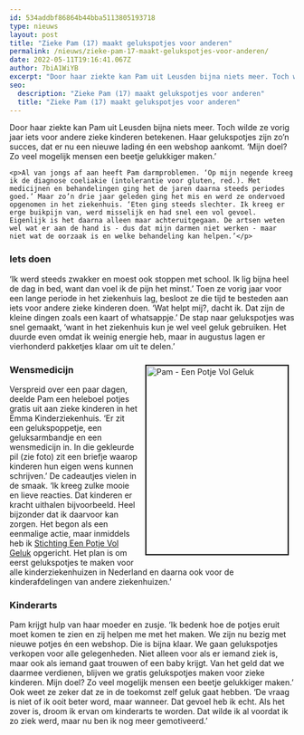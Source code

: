 ```yaml
---
id: 534addbf86864b44bba5113805193718
type: nieuws
layout: post
title: "Zieke Pam (17) maakt gelukspotjes voor anderen"
permalink: /nieuws/zieke-pam-17-maakt-gelukspotjes-voor-anderen/
date: 2022-05-11T19:16:41.067Z
author: 7biA1WiYB
excerpt: "Door haar ziekte kan Pam uit Leusden bijna niets meer. Toch wilde ze vorig jaar iets voor andere zieke kinderen betekenen. Haar gelukspotjes zijn zo’n succes, dat er nu een nieuwe lading én een webshop aankomt. ‘Mijn doel? Zo veel mogelijk mensen een beetje gelukkiger maken.’  "
seo:
  description: "Zieke Pam (17) maakt gelukspotjes voor anderen"
  title: "Zieke Pam (17) maakt gelukspotjes voor anderen"
---
```

Door haar ziekte kan Pam uit Leusden bijna niets meer. Toch wilde ze vorig jaar iets voor andere zieke kinderen betekenen. Haar gelukspotjes zijn zo’n succes, dat er nu een nieuwe lading én een webshop aankomt. ‘Mijn doel? Zo veel mogelijk mensen een beetje gelukkiger maken.’  

    <p>Al van jongs af aan heeft Pam darmproblemen. ‘Op mijn negende kreeg ik de diagnose coeliakie (intolerantie voor gluten, red.). Met medicijnen en behandelingen ging het de jaren daarna steeds periodes goed.’ Maar zo’n drie jaar geleden ging het mis en werd ze ondervoed opgenomen in het ziekenhuis. ‘Eten ging steeds slechter. Ik kreeg er erge buikpijn van, werd misselijk en had snel een vol gevoel. Eigenlijk is het daarna alleen maar achteruitgegaan. De artsen weten wel wat er aan de hand is - dus dat mijn darmen niet werken - maar niet wat de oorzaak is en welke behandeling kan helpen.’</p>
<h3>Iets doen</h3>
<p>‘Ik werd steeds zwakker en moest ook stoppen met school. Ik lig bijna heel de dag in bed, want dan voel ik de pijn het minst.’ Toen ze vorig jaar voor een lange periode in het ziekenhuis lag, besloot ze die tijd te besteden aan iets voor andere zieke kinderen doen. ‘Wat helpt mij?, dacht ik. Dat zijn de kleine dingen zoals een kaart of whatsappje.’ De stap naar gelukspotjes was snel gemaakt, ‘want in het ziekenhuis kun je wel veel geluk gebruiken. Het duurde even omdat ik weinig energie heb, maar in augustus lagen er vierhonderd pakketjes klaar om uit te delen.’</p>
<p><div class="media media-element-container media-default media-float-right"><div id="file-539686" class="file file-image file-image-jpeg">

        
  
  <div class="content">
    <img alt="Pam - Een Potje Vol Geluk" title="Foto: Een Potje Vol Geluk" height="4032" width="3024" style="float: right; height: 333px; width: 250px; margin: 10px; border-width: 2px; border-style: solid;" class="media-element file-default" data-delta="2" src="https://7dagen.netlify.app/sites/default/files/3_14.jpg">  </div>

  
</div>
</div>
<h3>Wensmedicijn</h3>
<p>Verspreid over een paar dagen, deelde Pam een heleboel potjes gratis uit aan zieke kinderen in het Emma Kinderziekenhuis. ‘Er zit een gelukspoppetje, een geluksarmbandje en een wensmedicijn in. In die gekleurde pil (zie foto) zit een briefje waarop kinderen hun eigen wens kunnen schrijven.’ De cadeautjes vielen in de smaak. ‘Ik kreeg zulke mooie en lieve reacties. Dat kinderen er kracht uithalen bijvoorbeeld. Heel bijzonder dat ik daarvoor kan zorgen. Het begon als een eenmalige actie, maar inmiddels heb ik <a href="https://www.instagram.com/eenpotjevolgeluk/" target="_blank">Stichting Een Potje Vol Geluk</a> opgericht. Het plan is om eerst gelukspotjes te maken voor alle kinderziekenhuizen in Nederland en daarna ook voor de kinderafdelingen van andere ziekenhuizen.’</p>
<h3>Kinderarts</h3>
<p>Pam krijgt hulp van haar moeder en zusje. ‘Ik bedenk hoe de potjes eruit moet komen te zien en zij helpen me met het maken. We zijn nu bezig met nieuwe potjes én een webshop. Die is bijna klaar. We gaan gelukspotjes verkopen voor alle gelegenheden. Niet alleen voor als er iemand ziek is, maar ook als iemand gaat trouwen of een baby krijgt. Van het geld dat we daarmee verdienen, blijven we gratis gelukspotjes maken voor zieke kinderen. Mijn doel? Zo veel mogelijk mensen een beetje gelukkiger maken.’ Ook weet ze zeker dat ze in de toekomst zelf geluk gaat hebben. ‘De vraag is niet of ik ooit beter word, maar wanneer. Dat gevoel heb ik echt. Als het zover is, droom ik ervan om kinderarts te worden. Dat wilde ik al voordat ik zo ziek werd, maar nu ben ik nog meer gemotiveerd.’</p>  
